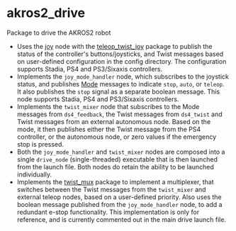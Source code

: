 # akros2_drive
Package to drive the AKROS2 robot

* Uses the [joy](https://github.com/adityakamath/joystick_drivers/tree/ros2/joy) node with the [teleop_twist_joy](https://github.com/ros2/teleop_twist_joy) package to publish the status of the controller's buttons/joysticks, and Twist messages based on user-defined configuration in the config directory. The configuration supports Stadia, PS4 and PS3/Sixaxis controllers.
* Implements the ```joy_mode_handler``` node, which subscribes to the joystick status, and publishes [Mode](https://github.com/adityakamath/akros2_msgs/blob/master/msg/Mode.msg) messages to indicate ```stop```, ```auto```, or ```teleop```. It also publishes the ```stop``` signal as a separate boolean message. This node supports Stadia, PS4 and PS3/Sixaxis controllers.
* Implements the ```twist_mixer``` node that subscribes to the Mode messages from ```ds4_feedback```, the Twist messages from ```ds4_twist``` and Twist messages from an external autonomous node. Based on the mode, it then publishes either the Twist message from the PS4 controller, or the autonomous node, or zero values if the emergency stop is pressed.
* Both the ```joy_mode_handler``` and ```twist_mixer``` nodes are composed into a single ```drive_node``` (single-threaded) executable that is then launched from the launch file. Both nodes do retain the ability to be launched individually. 
* Implements the [twist_mux](https://github.com/ros-teleop/twist_mux) package to implement a multiplexer, that switches between the Twist messages from the ```twist_mixer``` and external teleop nodes, based on a user-defined priority. Also uses the boolean message published from the ```joy_mode_handler``` node, to add a redundant e-stop functionality. This implementation is only for reference, and is currently commented out in the main drive launch file.
